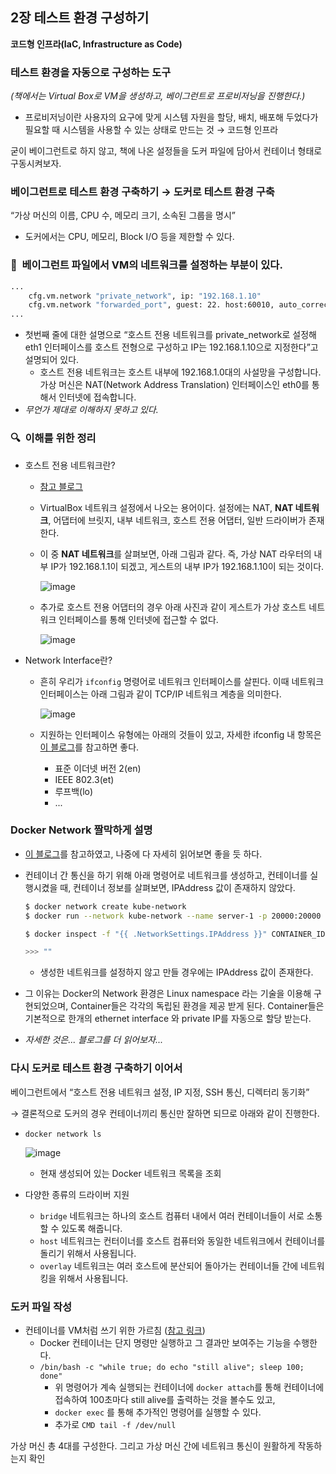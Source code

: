 ## 2장 테스트 환경 구성하기

**코드형 인프라(IaC, Infrastructure as Code)**

### 테스트 환경을 자동으로 구성하는 도구

*(책에서는  Virtual Box로 VM을 생성하고, 베이그런트로 프로비저닝을 진행한다.)*

- 프로비저닝이란 사용자의 요구에 맞게 시스템 자원을 할당, 배치, 배포해 두었다가 필요할 때 시스템을 사용할 수 있는 상태로 만드는 것 → 코드형 인프라

굳이 베이그런트로 하지 않고, 책에 나온 설정들을 도커 파일에 담아서 컨테이너 형태로 구동시켜보자.

### 베이그런트로 테스트 환경 구축하기 → 도커로 테스트 환경 구축

“가상 머신의 이름, CPU 수, 메모리 크기, 소속된 그룹을 명시”

- 도커에서는 CPU, 메모리, Block I/O 등을 제한할 수 있다.

### 🚨  베이그런트 파일에서 VM의 네트워크를 설정하는 부분이 있다.

```bash
...
	cfg.vm.network "private_network", ip: "192.168.1.10"
	cfg.vm.network "forwarded_port", guest: 22. host:60010, auto_correct: true, id: "ssh"
...
```

- 첫번째 줄에 대한 설명으로 “호스트 전용 네트워크를 private_network로 설정해 eth1 인터페이스를 호스트 전형으로 구성하고 IP는 192.168.1.10으로 지정한다”고 설명되어 있다.
    - 호스트 전용 네트워크는 호스트 내부에 192.168.1.0대의 사설망을 구성합니다. 가상 머신은 NAT(Network Address Translation) 인터페이스인 eth0를 통해서 인터넷에 접속합니다.
- *무언가 제대로 이해하지 못하고 있다.*

### 🔍  이해를 위한 정리

- 호스트 전용 네트워크란?
    - [참고 블로그](https://cjwoov.tistory.com/11)
    - VirtualBox 네트워크 설정에서 나오는 용어이다. 설정에는 NAT, **NAT 네트워크**, 어댑터에 브릿지, 내부 네트워크, 호스트 전용 어댑터, 일반 드라이버가 존재한다.
    - 이 중 **NAT 네트워크**를 살펴보면, 아래 그림과 같다. 즉, 가상 NAT 라우터의 내부 IP가 192.168.1.1이 되겠고, 게스트의 내부 IP가 192.168.1.10이 되는 것이다.
        
        ![image](https://user-images.githubusercontent.com/39409255/152646700-1aa7d506-9e90-44e9-b94d-feeb664fe791.png)
        
    - 추가로 호스트 전용 어댑터의 경우 아래 사진과 같이 게스트가 가상 호스트 네트워크 인터페이스를 통해 인터넷에 접근할 수 없다.
        
        ![image](https://user-images.githubusercontent.com/39409255/152646703-c5674cc4-c44d-4778-bd48-cb2745afb676.png)
        

- Network Interface란?
    - 흔히 우리가 `ifconfig` 명령어로 네트워크 인터페이스를 살핀다. 이때 네트워크 인터페이스는 아래 그림과 같이 TCP/IP 네트워크 계층을 의미한다.
        
        ![image](https://user-images.githubusercontent.com/39409255/152646707-8e88fc24-2429-4bcb-89c6-f93826e36f14.png)
        
    - 지원하는 인터페이스 유형에는 아래의 것들이 있고, 자세한 ifconfig 내 항목은 [이 블로그](https://seamless.tistory.com/12)를 참고하면 좋다.
        - 표준 이더넷 버전 2(en)
        - IEEE 802.3(et)
        - 루프백(lo)
        - ...

### Docker Network 짤막하게 설명

- [이 블로그](https://bluese05.tistory.com/15)를 참고하였고, 나중에 다 자세히 읽어보면 좋을 듯 하다.
- 컨테이너 간 통신을 하기 위해 아래 명령어로 네트워크를 생성하고, 컨테이너를 실행시켰을 때, 컨테이너 정보를 살펴보면, IPAddress 값이 존재하지 않았다.
    
    ```bash
    $ docker network create kube-network
    $ docker run --network kube-network --name server-1 -p 20000:20000 -d kube-study
    
    $ docker inspect -f "{{ .NetworkSettings.IPAddress }}" CONTAINER_ID
    
    >>> ""
    ```
    
    - 생성한 네트워크를 설정하지 않고 만들 경우에는 IPAddress 값이 존재한다.
- 그 이유는 Docker의 Network 환경은 Linux namespace 라는 기술을 이용해 구현되었으며, Container들은 각각의 독립된 환경을 제공 받게 된다. Container들은 기본적으로 한개의 ethernet interface 와 private IP를 자동으로 할당 받는다.
- *자세한 것은... 블로그를 더 읽어보자...*

### 다시 도커로 테스트 환경 구축하기 이어서

베이그런트에서 “호스트 전용 네트워크 설정, IP 지정, SSH 통신, 디렉터리 동기화”

→ 결론적으로 도커의 경우 컨테이너끼리 통신만 잘하면 되므로 아래와 같이 진행한다.

- `docker network ls`
    
    ![image](https://user-images.githubusercontent.com/39409255/152646710-ca6e81e6-53d3-4356-97be-7bf8fe8dc463.png)
    
    - 현재 생성되어 있는 Docker 네트워크 목록을 조회
- 다양한 종류의 드라이버 지원
    - `bridge` 네트워크는 하나의 호스트 컴퓨터 내에서 여러 컨테이너들이 서로 소통할 수 있도록 해줍니다.
    - `host` 네트워크는 컨터이너를 호스트 컴퓨터와 동일한 네트워크에서 컨테이너를 돌리기 위해서 사용됩니다.
    - `overlay` 네트워크는 여러 호스트에 분산되어 돌아가는 컨테이너들 간에 네트워킹을 위해서 사용됩니다.

### 도커 파일 작성

- 컨테이너를 VM처럼 쓰기 위한 가르침 ([참고 링크](https://www.popit.kr/%EA%B0%9C%EB%B0%9C%EC%9E%90%EA%B0%80-%EC%B2%98%EC%9D%8C-docker-%EC%A0%91%ED%95%A0%EB%95%8C-%EC%98%A4%EB%8A%94-%EB%A9%98%EB%B6%95-%EB%AA%87%EA%B0%80%EC%A7%80/))
    - Docker 컨테이너는 단지 명령만 실행하고 그 결과만 보여주는 기능을 수행한다.
    - `/bin/bash -c "while true; do echo "still alive"; sleep 100; done"`
        - 위 명령어가 계속 실행되는 컨테이너에 `docker attach`를 통해 컨테이너에 접속하여 100초마다 still alive를 출력하는 것을 볼수도 있고,
        - `docker exec` 를 통해 추가적인 명령어를 실행할 수 있다.
        - 추가로 `CMD tail -f /dev/null`

가상 머신 총 4대를 구성한다. 그리고 가상 머신 간에 네트워크 통신이 원활하게 작동하는지 확인